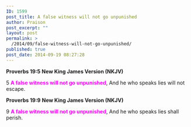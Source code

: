 ```yaml
---
ID: 1599
post_title: A false witness will not go unpunished
author: Praison
post_excerpt: ""
layout: post
permalink: >
  /2014/09/false-witness-will-not-go-unpunished/
published: true
post_date: 2014-09-19 08:27:28
---
```

<strong>Proverbs 19:5</strong>
<strong> New King James Version (NKJV)</strong>

5 <span style="color: #ff00ff;"><strong>A false witness will not go unpunished</strong></span>,
And he who speaks lies will not escape.

<strong>Proverbs 19:9</strong>
<strong> New King James Version (NKJV)</strong>

9 <span style="color: #ff00ff;"><strong>A false witness will not go unpunished</strong></span>,
And he who speaks lies shall perish.